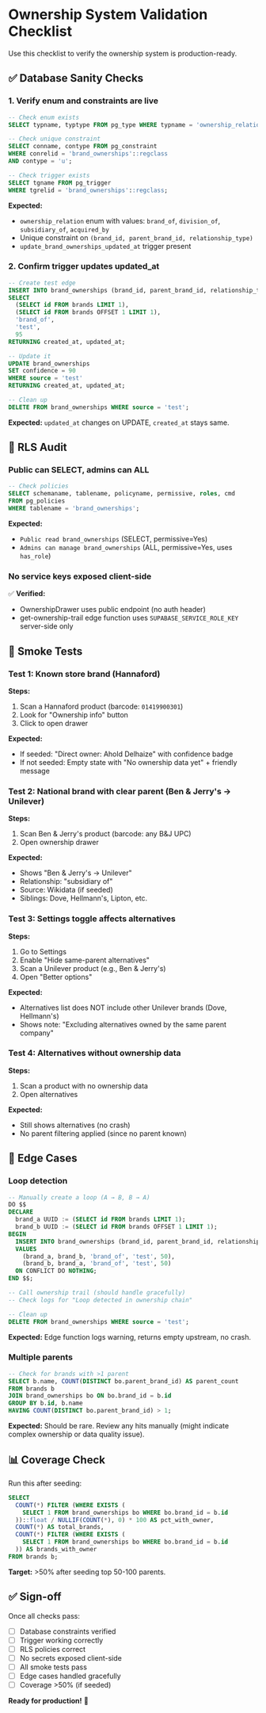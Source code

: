 # Ownership System Validation Checklist

Use this checklist to verify the ownership system is production-ready.

## ✅ Database Sanity Checks

### 1. Verify enum and constraints are live

```sql
-- Check enum exists
SELECT typname, typtype FROM pg_type WHERE typname = 'ownership_relation';

-- Check unique constraint
SELECT conname, contype FROM pg_constraint 
WHERE conrelid = 'brand_ownerships'::regclass 
AND contype = 'u';

-- Check trigger exists
SELECT tgname FROM pg_trigger 
WHERE tgrelid = 'brand_ownerships'::regclass;
```

**Expected:**
- `ownership_relation` enum with values: `brand_of`, `division_of`, `subsidiary_of`, `acquired_by`
- Unique constraint on `(brand_id, parent_brand_id, relationship_type)`
- `update_brand_ownerships_updated_at` trigger present

### 2. Confirm trigger updates updated_at

```sql
-- Create test edge
INSERT INTO brand_ownerships (brand_id, parent_brand_id, relationship_type, source, confidence)
SELECT 
  (SELECT id FROM brands LIMIT 1),
  (SELECT id FROM brands OFFSET 1 LIMIT 1),
  'brand_of',
  'test',
  95
RETURNING created_at, updated_at;

-- Update it
UPDATE brand_ownerships 
SET confidence = 90 
WHERE source = 'test'
RETURNING created_at, updated_at;

-- Clean up
DELETE FROM brand_ownerships WHERE source = 'test';
```

**Expected:** `updated_at` changes on UPDATE, `created_at` stays same.

## 🔐 RLS Audit

### Public can SELECT, admins can ALL

```sql
-- Check policies
SELECT schemaname, tablename, policyname, permissive, roles, cmd
FROM pg_policies
WHERE tablename = 'brand_ownerships';
```

**Expected:**
- `Public read brand_ownerships` (SELECT, permissive=Yes)
- `Admins can manage brand_ownerships` (ALL, permissive=Yes, uses `has_role`)

### No service keys exposed client-side

✅ **Verified:** 
- OwnershipDrawer uses public endpoint (no auth header)
- get-ownership-trail edge function uses `SUPABASE_SERVICE_ROLE_KEY` server-side only

## 🧪 Smoke Tests

### Test 1: Known store brand (Hannaford)

**Steps:**
1. Scan a Hannaford product (barcode: `01419900301`)
2. Look for "Ownership info" button
3. Click to open drawer

**Expected:**
- If seeded: "Direct owner: Ahold Delhaize" with confidence badge
- If not seeded: Empty state with "No ownership data yet" + friendly message

### Test 2: National brand with clear parent (Ben & Jerry's → Unilever)

**Steps:**
1. Scan Ben & Jerry's product (barcode: any B&J UPC)
2. Open ownership drawer

**Expected:**
- Shows "Ben & Jerry's → Unilever"
- Relationship: "subsidiary of"
- Source: Wikidata (if seeded)
- Siblings: Dove, Hellmann's, Lipton, etc.

### Test 3: Settings toggle affects alternatives

**Steps:**
1. Go to Settings
2. Enable "Hide same-parent alternatives"
3. Scan a Unilever product (e.g., Ben & Jerry's)
4. Open "Better options"

**Expected:**
- Alternatives list does NOT include other Unilever brands (Dove, Hellmann's)
- Shows note: "Excluding alternatives owned by the same parent company"

### Test 4: Alternatives without ownership data

**Steps:**
1. Scan a product with no ownership data
2. Open alternatives

**Expected:**
- Still shows alternatives (no crash)
- No parent filtering applied (since no parent known)

## 🚨 Edge Cases

### Loop detection

```sql
-- Manually create a loop (A → B, B → A)
DO $$
DECLARE
  brand_a UUID := (SELECT id FROM brands LIMIT 1);
  brand_b UUID := (SELECT id FROM brands OFFSET 1 LIMIT 1);
BEGIN
  INSERT INTO brand_ownerships (brand_id, parent_brand_id, relationship_type, source, confidence)
  VALUES 
    (brand_a, brand_b, 'brand_of', 'test', 50),
    (brand_b, brand_a, 'brand_of', 'test', 50)
  ON CONFLICT DO NOTHING;
END $$;

-- Call ownership trail (should handle gracefully)
-- Check logs for "Loop detected in ownership chain"

-- Clean up
DELETE FROM brand_ownerships WHERE source = 'test';
```

**Expected:** Edge function logs warning, returns empty upstream, no crash.

### Multiple parents

```sql
-- Check for brands with >1 parent
SELECT b.name, COUNT(DISTINCT bo.parent_brand_id) AS parent_count
FROM brands b
JOIN brand_ownerships bo ON bo.brand_id = b.id
GROUP BY b.id, b.name
HAVING COUNT(DISTINCT bo.parent_brand_id) > 1;
```

**Expected:** Should be rare. Review any hits manually (might indicate complex ownership or data quality issue).

## 📊 Coverage Check

Run this after seeding:

```sql
SELECT
  COUNT(*) FILTER (WHERE EXISTS (
    SELECT 1 FROM brand_ownerships bo WHERE bo.brand_id = b.id
  ))::float / NULLIF(COUNT(*), 0) * 100 AS pct_with_owner,
  COUNT(*) AS total_brands,
  COUNT(*) FILTER (WHERE EXISTS (
    SELECT 1 FROM brand_ownerships bo WHERE bo.brand_id = b.id
  )) AS brands_with_owner
FROM brands b;
```

**Target:** >50% after seeding top 50-100 parents.

## ✅ Sign-off

Once all checks pass:

- [ ] Database constraints verified
- [ ] Trigger working correctly
- [ ] RLS policies correct
- [ ] No secrets exposed client-side
- [ ] All smoke tests pass
- [ ] Edge cases handled gracefully
- [ ] Coverage >50% (if seeded)

**Ready for production!** 🚀
